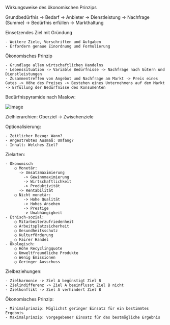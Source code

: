Wirkungsweise des ökonomischen Prinzips

Grundbedürfnis -> Bedarf -> Anbieter -> Dienstleistung -> Nachfrage (Summe) -> Bedürfnis erfüllen -> Markthaltung

Einsetzendes Ziel mit Gründung 

	- Weitere Ziele, Vorschriften und Aufgaben
	- Erfordern genaue Einordnung und Formulierung
  
Ökonomisches Prinzip

	- Grundlage allen wirtschaftlichen Handelns
	- Lebenssituation -> Variable Bedürfnisse -> Nachfrage nach Gütern und Dienstleistungen
	- Zusammentreffen von Angebot und Nachfrage am Markt -> Preis eines Gutes -> Höhe des Preises -> Bestehen eines Unternehmens auf dem Markt -> Erfüllung der Bedürfnisse des Konsumenten
  
Bedürfnispyramide nach Maslow:

![image](https://user-images.githubusercontent.com/104757507/198264307-1cef3522-5974-4491-9f88-b17b138e6096.png)

Zielhierarchien: Oberziel -> Zwischenziele

Optionalisierung: 

	- Zeitlicher Bezug: Wann?
	- Angestrebtes Ausmaß: Umfang?
	- Inhalt: Welches Ziel?
  
Zielarten: 

	- Ökonomisch
		○ Monetär:
		  -> Umsatzmaximierung
			-> Gewinnmaximierung
			-> Wirtschaftlichkeit
			-> Produktivität
		  -> Rentabilität
		○ Nicht monetär: 
			-> Hohe Qualität
			-> Hohes Ansehen
			-> Prestige
			-> Unabhängigkeit
	- Ethisch-sozial:
		○ Mitarbeiterzufriedenheit
		○ Arbeitsplatzsicherheit
		○ Gesundheitsschutz
		○ Kulturförderung
		○ Fairer Handel
	- Ökologisch:
		○ Hohe Recyclingquote
		○ Umweltfreundliche Produkte
		○ Wenig Emissionen
		○ Geringer Ausschuss
    
Zielbeziehungen:

	- Zielharmonie -> Ziel A begünstigt Ziel B
	- Zielindifferenz -> Ziel A beeinflusst Ziel B nicht
	- Zielkonflikt -> Ziel A verhindert Ziel B
  
Ökonomisches Prinzip:

	- Minimalprinzip: Möglichst geringer Einsatz für ein bestimmtes Ergebnis
	- Maximalprinzip: Vorgegebener Einsatz für das bestmögliche Ergebnis

